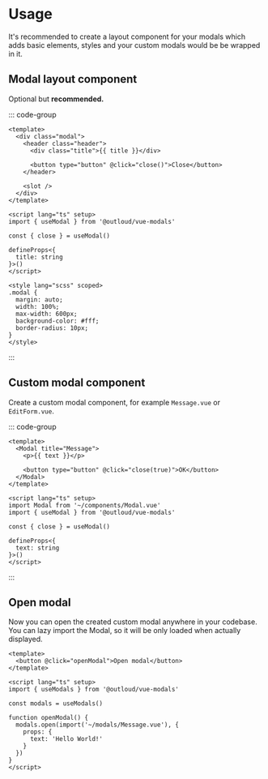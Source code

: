 # Usage

It's recommended to create a layout component for your modals which adds basic elements, styles and your custom modals would be be wrapped in it.

## Modal layout component

Optional but **recommended.**

::: code-group
```vue [components/Modal.vue]
<template>
  <div class="modal">
    <header class="header">
      <div class="title">{{ title }}</div>

      <button type="button" @click="close()">Close</button>
    </header>

    <slot />
  </div>
</template>

<script lang="ts" setup>
import { useModal } from '@outloud/vue-modals'

const { close } = useModal()

defineProps<{
  title: string
}>()
</script>

<style lang="scss" scoped>
.modal {
  margin: auto;
  width: 100%;
  max-width: 600px;
  background-color: #fff;
  border-radius: 10px;
}
</style>
```
:::

## Custom modal component

Create a custom modal component, for example `Message.vue` or `EditForm.vue`.

::: code-group
```vue [modals/Message.vue]
<template>
  <Modal title="Message">
    <p>{{ text }}</p>

    <button type="button" @click="close(true)">OK</button>
  </Modal>
</template>

<script lang="ts" setup>
import Modal from '~/components/Modal.vue'
import { useModal } from '@outloud/vue-modals'

const { close } = useModal()

defineProps<{
  text: string
}>()
</script>
```
:::

## Open modal

Now you can open the created custom modal anywhere in your codebase. You can lazy import the Modal, so it will be only loaded when actually displayed.

```vue
<template>
  <button @click="openModal">Open modal</button>
</template>

<script lang="ts" setup>
import { useModals } from '@outloud/vue-modals'

const modals = useModals()

function openModal() {
  modals.open(import('~/modals/Message.vue'), {
    props: {
      text: 'Hello World!'
    }
  })
}
</script>
```
